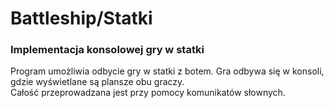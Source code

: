 # Battleship/Statki

### Implementacja konsolowej gry w statki

Program umożliwia odbycie gry w statki z botem. Gra odbywa się w konsoli, gdzie wyświetlane są plansze obu graczy. <br>
Całość przeprowadzana jest przy pomocy komunikatów słownych.
